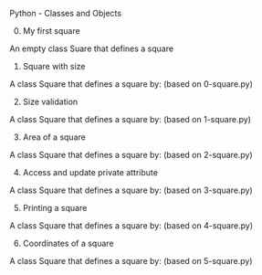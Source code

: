 Python - Classes and Objects

0. My first square

An empty class Suare that defines a square



1. Square with size

A class Square that defines a square by: (based on 0-square.py)



2. Size validation

A class Square that defines a square by: (based on 1-square.py)



3. Area of a square

A class Square that defines a square by: (based on 2-square.py)



4. Access and update private attribute

A class Square that defines a square by: (based on 3-square.py)



5. Printing a square

A class Square that defines a square by: (based on 4-square.py)



6. Coordinates of a square

A class Square that defines a square by: (based on 5-square.py)




